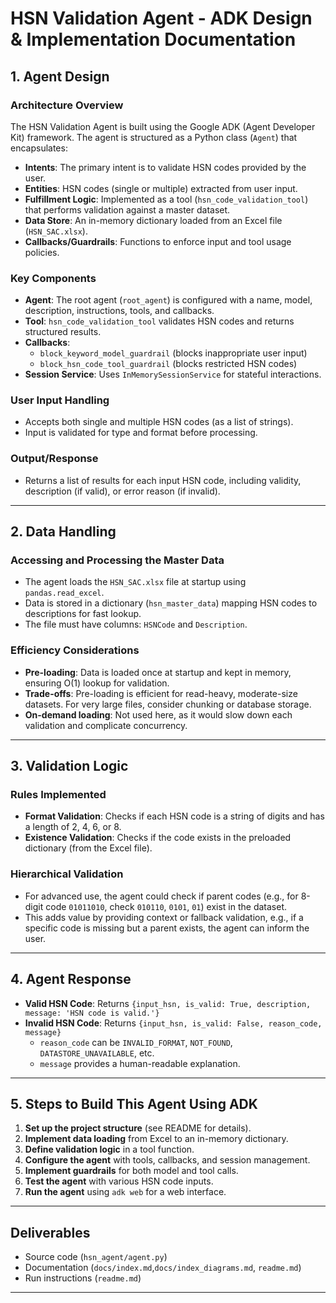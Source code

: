 # HSN Validation Agent - ADK Design & Implementation Documentation

## 1. Agent Design
### Architecture Overview
The HSN Validation Agent is built using the Google ADK (Agent Developer Kit) framework. The agent is structured as a Python class (`Agent`) that encapsulates:
- **Intents**: The primary intent is to validate HSN codes provided by the user.
- **Entities**: HSN codes (single or multiple) extracted from user input.
- **Fulfillment Logic**: Implemented as a tool (`hsn_code_validation_tool`) that performs validation against a master dataset.
- **Data Store**: An in-memory dictionary loaded from an Excel file (`HSN_SAC.xlsx`).
- **Callbacks/Guardrails**: Functions to enforce input and tool usage policies.

### Key Components
- **Agent**: The root agent (`root_agent`) is configured with a name, model, description, instructions, tools, and callbacks.
- **Tool**: `hsn_code_validation_tool` validates HSN codes and returns structured results.
- **Callbacks**: 
  - `block_keyword_model_guardrail` (blocks inappropriate user input)
  - `block_hsn_code_tool_guardrail` (blocks restricted HSN codes)
- **Session Service**: Uses `InMemorySessionService` for stateful interactions.

### User Input Handling
- Accepts both single and multiple HSN codes (as a list of strings).
- Input is validated for type and format before processing.

### Output/Response
- Returns a list of results for each input HSN code, including validity, description (if valid), or error reason (if invalid).

---

## 2. Data Handling
### Accessing and Processing the Master Data
- The agent loads the `HSN_SAC.xlsx` file at startup using `pandas.read_excel`.
- Data is stored in a dictionary (`hsn_master_data`) mapping HSN codes to descriptions for fast lookup.
- The file must have columns: `HSNCode` and `Description`.

### Efficiency Considerations
- **Pre-loading**: Data is loaded once at startup and kept in memory, ensuring O(1) lookup for validation.
- **Trade-offs**: Pre-loading is efficient for read-heavy, moderate-size datasets. For very large files, consider chunking or database storage.
- **On-demand loading**: Not used here, as it would slow down each validation and complicate concurrency.

---

## 3. Validation Logic
### Rules Implemented
- **Format Validation**: Checks if each HSN code is a string of digits and has a length of 2, 4, 6, or 8.
- **Existence Validation**: Checks if the code exists in the preloaded dictionary (from the Excel file).

### Hierarchical Validation
- For advanced use, the agent could check if parent codes (e.g., for 8-digit code `01011010`, check `010110`, `0101`, `01`) exist in the dataset.
- This adds value by providing context or fallback validation, e.g., if a specific code is missing but a parent exists, the agent can inform the user.

---

## 4. Agent Response
- **Valid HSN Code**: Returns `{input_hsn, is_valid: True, description, message: 'HSN code is valid.'}`
- **Invalid HSN Code**: Returns `{input_hsn, is_valid: False, reason_code, message}`
  - `reason_code` can be `INVALID_FORMAT`, `NOT_FOUND`, `DATASTORE_UNAVAILABLE`, etc.
  - `message` provides a human-readable explanation.

---

## 5. Steps to Build This Agent Using ADK
1. **Set up the project structure** (see README for details).
2. **Implement data loading** from Excel to an in-memory dictionary.
3. **Define validation logic** in a tool function.
4. **Configure the agent** with tools, callbacks, and session management.
5. **Implement guardrails** for both model and tool calls.
6. **Test the agent** with various HSN code inputs.
7. **Run the agent** using `adk web` for a web interface.

---

## Deliverables
- Source code (`hsn_agent/agent.py`)
- Documentation (`docs/index.md`,`docs/index_diagrams.md`, `readme.md`)
- Run instructions (`readme.md`)

---
